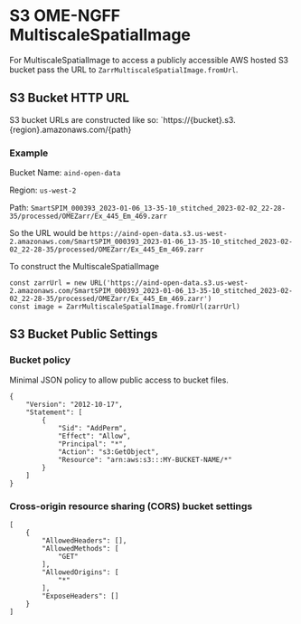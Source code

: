 # S3 OME-NGFF MultiscaleSpatialImage

For MultiscaleSpatialImage to access a publicly accessible AWS hosted S3 bucket
pass the URL to `ZarrMultiscaleSpatialImage.fromUrl`.

## S3 Bucket HTTP URL

S3 bucket URLs are constructed like so: `https://{bucket}.s3.{region}.amazonaws.com/{path}

### Example

Bucket Name: `aind-open-data`

Region: `us-west-2`

Path: `SmartSPIM_000393_2023-01-06_13-35-10_stitched_2023-02-02_22-28-35/processed/OMEZarr/Ex_445_Em_469.zarr`

So the URL would be
`https://aind-open-data.s3.us-west-2.amazonaws.com/SmartSPIM_000393_2023-01-06_13-35-10_stitched_2023-02-02_22-28-35/processed/OMEZarr/Ex_445_Em_469.zarr`

To construct the MultiscaleSpatialImage

```
const zarrUrl = new URL('https://aind-open-data.s3.us-west-2.amazonaws.com/SmartSPIM_000393_2023-01-06_13-35-10_stitched_2023-02-02_22-28-35/processed/OMEZarr/Ex_445_Em_469.zarr')
const image = ZarrMultiscaleSpatialImage.fromUrl(zarrUrl)
```

## S3 Bucket Public Settings

### Bucket policy

Minimal JSON policy to allow public access to bucket files.

```
{
    "Version": "2012-10-17",
    "Statement": [
        {
            "Sid": "AddPerm",
            "Effect": "Allow",
            "Principal": "*",
            "Action": "s3:GetObject",
            "Resource": "arn:aws:s3:::MY-BUCKET-NAME/*"
        }
    ]
}
```

### Cross-origin resource sharing (CORS) bucket settings

```
[
    {
        "AllowedHeaders": [],
        "AllowedMethods": [
            "GET"
        ],
        "AllowedOrigins": [
            "*"
        ],
        "ExposeHeaders": []
    }
]
```
